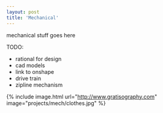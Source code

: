 ```yaml
---
layout: post
title: 'Mechanical'
---
```


mechanical stuff goes here

TODO:
- rational for design
- cad models
- link to onshape
- drive train
- zipline mechanism


{% include image.html url="http://www.gratisography.com" image="projects/mech/clothes.jpg" %}
